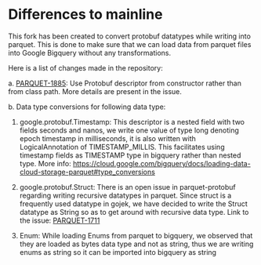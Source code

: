 <!--
  ~ Licensed to the Apache Software Foundation (ASF) under one
  ~ or more contributor license agreements.  See the NOTICE file
  ~ distributed with this work for additional information
  ~ regarding copyright ownership.  The ASF licenses this file
  ~ to you under the Apache License, Version 2.0 (the
  ~ "License"); you may not use this file except in compliance
  ~ with the License.  You may obtain a copy of the License at
  ~
  ~   http://www.apache.org/licenses/LICENSE-2.0
  ~
  ~ Unless required by applicable law or agreed to in writing,
  ~ software distributed under the License is distributed on an
  ~ "AS IS" BASIS, WITHOUT WARRANTIES OR CONDITIONS OF ANY
  ~ KIND, either express or implied.  See the License for the
  ~ specific language governing permissions and limitations
  ~ under the License.
  -->

# Differences to mainline
This fork has been created to convert protobuf datatypes while writing into parquet. This is done to make sure that we can load data from parquet files into Google Bigquery without any transformations.

Here is a list of changes made in the repository:

a. [PARQUET-1885](https://issues.apache.org/jira/browse/PARQUET-1885): Use Protobuf descriptor from constructor rather than from class path. More details are present in the issue.

b. Data type conversions for following data type:

1. google.protobuf.Timestamp: This descriptor is a nested field with two fields seconds and nanos, we write one value of type long denoting epoch timestamp in milliseconds, it is also written with LogicalAnnotation of TIMESTAMP_MILLIS. This facilitates using timestamp fields as TIMESTAMP type in bigquery rather than nested type. More info: https://cloud.google.com/bigquery/docs/loading-data-cloud-storage-parquet#type_conversions

2. google.protobuf.Struct: There is an open issue in parquet-protobuf regarding writing recursive datatypes in parquet. Since struct is a frequently used datatype in gojek, we have decided to write the Struct datatype as String so as to get around with recursive data type.
Link to the issue: [PARQUET-1711](https://issues.apache.org/jira/browse/PARQUET-1711)

3. Enum: While loading Enums from parquet to bigquery, we observed that they are loaded as bytes data type and not as string, thus we are writing enums as string so it can be imported into bigquery as string
